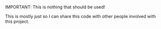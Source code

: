 IMPORTANT: This is nothing that should be used!

This is mostly just so I can share this code with other people involved with this project.
